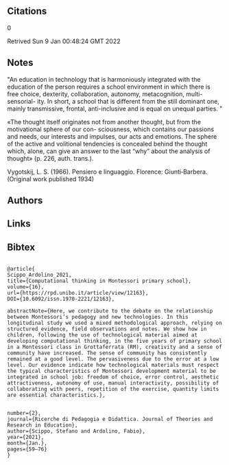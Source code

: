 ## Citations
0


Retrived
Sun  9 Jan 00:48:24 GMT 2022

## Notes

"An education in technology that is harmoniously integrated with the education of the person requires a school
environment in which there is free choice, dexterity, collaboration, autonomy, metacognition, multi-sensorial-
ity. In short, a school that is different from the still dominant one, mainly transmissive, frontal, anti-inclusive
and is equal on unequal parties.
"


«The thought itself originates not from another thought, but from the motivational sphere of our con-
sciousness, which contains our passions and needs, our interests and impulses, our acts and emotions. The
sphere of the active and volitional tendencies is concealed behind the thought which, alone, can give an
answer to the last “why” about the analysis of thought» (p. 226, auth. trans.).

Vygotskij, L. S. (1966). Pensiero e linguaggio. Florence: Giunti‐Barbera. (Original work published 1934)

## Authors 

## Links 

## Bibtex 
```

@article{
Scippo_Ardolino_2021, 
title={Computational thinking in Montessori primary school}, 
volume={16}, 
url={https://rpd.unibo.it/article/view/12163}, 
DOI={10.6092/issn.1970-2221/12163}, 

abstractNote={Here, we contribute to the debate on the relationship between Montessori’s pedagogy and new technologies. In this longitudinal study we used a mixed methodological approach, relying on structured evidence, field observations and notes. We show how in children, following the use of technological material aimed at developing computational thinking, in the five years of primary school in a Montessori class in Grottaferrata (RM), creativity and a sense of community have increased. The sense of community has consistently remained at a good level. The pervasiveness due to the error at a low level. Our evidence indicate how technological materials must respect the typical characteristics of Montessori development material to be integrated in school job: freedom of choice, error control, aesthetic attractiveness, autonomy of use, manual interactivity, possibility of collaborating with peers, repetition of the exercise, quantity limits are essential characteristics.}, 


number={2}, 
journal={Ricerche di Pedagogia e Didattica. Journal of Theories and Research in Education}, 
author={Scippo, Stefano and Ardolino, Fabio}, 
year={2021}, 
month={Jan.}, 
pages={59–76} 
}

```
